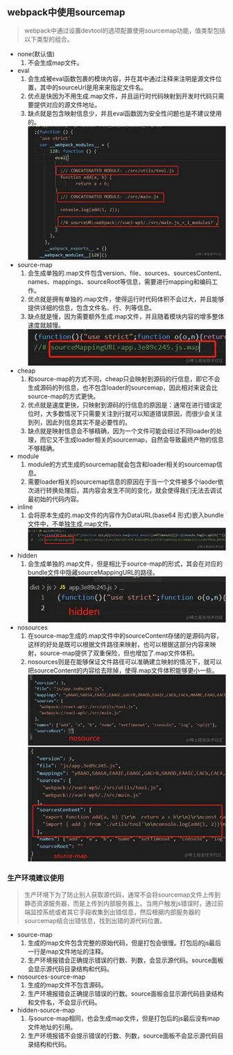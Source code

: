 ## webpack中使用sourcemap
> webpack中通过设置devtool的选项配置使用sourcemap功能，值类型包括以下类型的组合。

- none(默认值)
  1. 不会生成map文件。
- eval
  1. 会生成被eval函数包裹的模块内容，并在其中通过注释来注明是源文件位置，其中的sourceUrl是用来来指定文件名。
  2. 优点是快因为不用生成.map文件，并且运行时代码映射到开发时代码只需要提供对应的源文件地址。
  3. 缺点就是包含映射信息少，并且eval函数因为安全性问题也是不建议使用的。
![eval](./img/sourcemapEval.jpg)
- source-map
  1. 会生成单独的.map文件包含version、file、sources、sourcesContent、names、mappings、sourceRoot等信息，需要进行mapping和编码工作。
  2. 优点就是拥有单独的.map文件，使得运行时代码体积不会过大，并且能够提供详细的信息，包含文件名、行、列等信息。
  3. 缺点就是慢，因为需要额外生成.map文件，并且随着模块内容的增多整体速度就越慢。
![sourcemap](./img/sourcemap.jpg)
- cheap
  1. 和source-map的方式不同，cheap只会映射到源码的行信息，即它不会生成源码的列信息，也不包含loader的sourcemap，因此相对来说会比source-map的方式更快。
  2. 优点就是速度更快，只映射到源码的行信息的原因是：通常在进行错误定位时，大多数情况下只需要关注到行就可以知道错误原因，而很少会关注到列，因此列信息其实不是必要性的。
  3. 缺点就是映射信息会不够精确，因为一个文件可能会经过不同loader的处理，而它又不生成loader相关的sourcemap，自然会导致最终产物的信息不够精确。
- module
  1. module的方式生成的sourcemap就会包含和loader相关的sourcemap信息。
  2. 需要loader相关的sourcemap信息的原因在于当一个文件被多个laoder依次进行转换处理后，其内容会发生不同的变化，就会使得我们无法去调试最初始的代码内容。
- inline
  1. 会将原本生成的.map文件的内容作为DataURL(base64 形式)嵌入bundle文件中，不单独生成.map文件。
![sourcemapInline](./img/sourcemapInline.jpg)
- hidden
  1. 会生成单独的.map文件，但是相比于source-map的形式，其会在对应的bundle文件中隐藏sourceMappingURL的路径。
![sourcemapHidden](./img/sourcemapHidden.jpg)
- nosources
  1. 在source-map生成的.map文件中的sourceContent存储的是源码内容，这样的好处是既可以根据文件路径来映射，也可以根据这部分内容来映射，source-map提供了双重保险，但也增加了.map文件体积。
  2. nosources则是在能够保证文件路径可以准确建立映射的情况下，就可以把sourceContent的内容给去除掉，使得.map文件体积能够更小一些。
![sourcemapNosources](./img/sourcemapNosources.jpg)
![sourcemapNosourcesCompare](./img/sourcemapNosourcesCompare.jpg)
### 生产环境建议使用
> 生产环境下为了防止别人获取源代码，通常不会将sourcemap文件上传到静态资源服务器，而是上传到内部服务器上。当用户触发js错误时，通过前端监控系统或者其它手段收集到出错信息，然后根据内部服务器的sourcemap结合出错信息，找到出错的源代码位置。

- source-map
  1. 生成的map文件包含完整的原始代码，但是打包会很慢。打包后的js最后一行是map文件地址的注释。
  2. 生产环境报错会正确提示错误的行数、列数，会显示源代码。source面板会显示源代码目录结构和代码。
- nosources-source-map
  1. 生成的map文件不包含源码。
  2. 生产环境报错会正确提示错误的行数。source面板会显示源代码目录结构和文件名，不会显示代码。
- hidden-source-map
  1. 与source-map相同，也会生成map文件，但是打包后的js最后没有map文件地址的引用。
  2. 生产环境报错不会提示错误的行数、列数，source面板不会显示源代码目录结构和代码。
